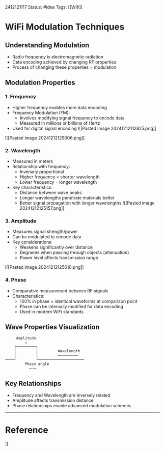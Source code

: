 2412121117
	Status: #idea 
		Tags: [[WIfi]]






# WiFi Modulation Techniques

## Understanding Modulation
- Radio frequency is electromagnetic radiation
- Data encoding achieved by changing RF properties
- Process of changing these properties = modulation

## Modulation Properties

### 1. Frequency
- Higher frequency enables more data encoding
- Frequency Modulation (FM):
  - Involves modifying signal frequency to encode data
  - Measured in millions or billions of Hertz
- Used for digital signal encoding
![[Pasted image 20241212112825.png]]




![[Pasted image 20241212125006.png]]


### 2. Wavelength
- Measured in meters
- Relationship with frequency:
  - Inversely proportional
  - Higher frequency = shorter wavelength
  - Lower frequency = longer wavelength
- Key characteristics:
  - Distance between wave peaks
  - Longer wavelengths penetrate materials better
  - Better signal propagation with longer wavelengths
![[Pasted image 20241212125157.png]]

### 3. Amplitude
- Measures signal strength/power
- Can be modulated to encode data
- Key considerations:
  - Weakens significantly over distance
  - Degrades when passing through objects (attenuation)
  - Power level affects transmission range

![[Pasted image 20241212125610.png]]
### 4. Phase
- Comparative measurement between RF signals
- Characteristics:
  - 100% in phase = identical waveforms at comparison point
  - Phase can be internally modified for data encoding
  - Used in modern WiFi standards

## Wave Properties Visualization
```
     Amplitude
         ↕
    ┌─────────┐
    │         │         Wavelength
    │         │         ←───────→
────┘         └─────────────────────
         Phase angle
           ←─→
```

## Key Relationships
- Frequency and Wavelength are inversely related
- Amplitude affects transmission distance
- Phase relationships enable advanced modulation schemes







---
# Reference




















]]